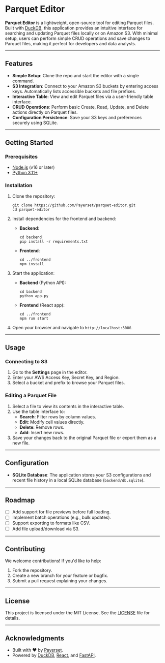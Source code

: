 # Parquet Editor

**Parquet Editor** is a lightweight, open-source tool for editing Parquet files. Built with [DuckDB](https://duckdb.org/), this application provides an intuitive interface for searching and updating Parquet files locally or on Amazon S3. With minimal setup, users can perform simple CRUD operations and save changes to Parquet files, making it perfect for developers and data analysts.

---

## Features
- **Simple Setup**: Clone the repo and start the editor with a single command.
- **S3 Integration**: Connect to your Amazon S3 buckets by entering access keys. Automatically lists accessible buckets and file prefixes.
- **Interactive Table**: View and edit Parquet files via a user-friendly table interface.
- **CRUD Operations**: Perform basic Create, Read, Update, and Delete actions directly on Parquet files.
- **Configuration Persistence**: Save your S3 keys and preferences securely using SQLite.

---

## Getting Started

### Prerequisites
- [Node.js](https://nodejs.org/) (v16 or later)
- [Python 3.11+](https://www.python.org/)

### Installation
1. Clone the repository:
   ```
   git clone https://github.com/Payerset/parquet-editor.git
   cd parquet-editor
   ```

2. Install dependencies for the frontend and backend:
   - **Backend**:
     ```
     cd backend
     pip install -r requirements.txt
     ```
   - **Frontend**:
     ```
     cd ../frontend
     npm install
     ```

3. Start the application:
   - **Backend** (Python API):
     ```
     cd backend
     python app.py
     ```
   - **Frontend** (React app):
     ```
     cd ../frontend
     npm run start
     ```

4. Open your browser and navigate to `http://localhost:3000`.

---

## Usage

### Connecting to S3
1. Go to the **Settings** page in the editor.
2. Enter your AWS Access Key, Secret Key, and Region.
3. Select a bucket and prefix to browse your Parquet files.

### Editing a Parquet File
1. Select a file to view its contents in the interactive table.
2. Use the table interface to:
   - **Search**: Filter rows by column values.
   - **Edit**: Modify cell values directly.
   - **Delete**: Remove rows.
   - **Add**: Insert new rows.
3. Save your changes back to the original Parquet file or export them as a new file.

---

## Configuration
- **SQLite Database**: The application stores your S3 configurations and recent file history in a local SQLite database (`backend/db.sqlite`).

---

## Roadmap
- [ ] Add support for file previews before full loading.
- [ ] Implement batch operations (e.g., bulk updates).
- [ ] Support exporting to formats like CSV.
- [ ] Add file upload/download via S3.

---

## Contributing
We welcome contributions! If you'd like to help:
1. Fork the repository.
2. Create a new branch for your feature or bugfix.
3. Submit a pull request explaining your changes.

---

## License
This project is licensed under the MIT License. See the [LICENSE](LICENSE) file for details.

---

## Acknowledgments
- Built with ❤️ by [Payerset](https://payerset.com).
- Powered by [DuckDB](https://duckdb.org/), [React](https://reactjs.org/), and [FastAPI](https://fastapi.tiangolo.com/).
